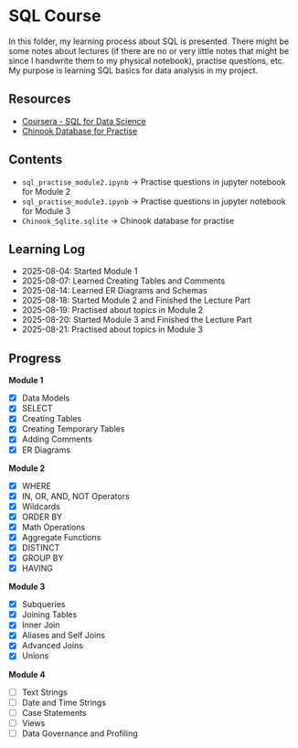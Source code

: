 # SQL Course

In this folder, my learning process about SQL is presented. There might be some notes about lectures (if there are no or very little notes that might be since I handwrite them to my physical notebook), practise questions, etc.
My purpose is learning SQL basics for data analysis in my project.

## Resources
- [Coursera - SQL for Data Science](https://www.coursera.org/learn/sql-for-data-science/)
- [Chinook Database for Practise](https://github.com/lerocha/chinook-database)

## Contents
- `sql_practise_module2.ipynb` → Practise questions in jupyter notebook for Module 2
- `sql_practise_module3.ipynb` → Practise questions in jupyter notebook for Module 3
- `Chinook_Sqlite.sqlite` → Chinook database for practise

## Learning Log
- 2025-08-04: Started Module 1
- 2025-08-07: Learned Creating Tables and Comments
- 2025-08-14: Learned ER Diagrams and Schemas
- 2025-08-18: Started Module 2 and Finished the Lecture Part
- 2025-08-19: Practised about topics in Module 2
- 2025-08-20: Started Module 3 and Finished the Lecture Part
- 2025-08-21: Practised about topics in Module 3


## Progress
**Module 1**
- [x] Data Models
- [x] SELECT
- [x] Creating Tables
- [x] Creating Temporary Tables
- [x] Adding Comments
- [x] ER Diagrams

**Module 2**
- [x] WHERE
- [x] IN, OR, AND, NOT Operators
- [x] Wildcards
- [x] ORDER BY
- [x] Math Operations
- [x] Aggregate Functions
- [x] DISTINCT
- [x] GROUP BY
- [x] HAVING

**Module 3**
- [x] Subqueries
- [x] Joining Tables
- [x] Inner Join
- [x] Aliases and Self Joins
- [x] Advanced Joins
- [x] Unions

**Module 4**
- [ ] Text Strings
- [ ] Date and Time Strings
- [ ] Case Statements
- [ ] Views
- [ ] Data Governance and Profiling